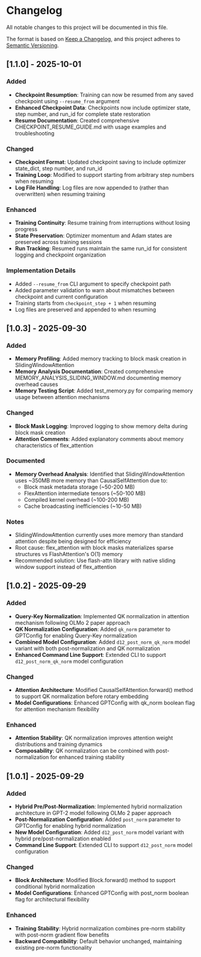 # Changelog

All notable changes to this project will be documented in this file.

The format is based on [Keep a Changelog](https://keepachangelog.com/en/1.0.0/),
and this project adheres to [Semantic Versioning](https://semver.org/spec/v2.0.0.html).


## [1.1.0] - 2025-10-01

### Added
- **Checkpoint Resumption**: Training can now be resumed from any saved checkpoint using `--resume_from` argument
- **Enhanced Checkpoint Data**: Checkpoints now include optimizer state, step number, and run_id for complete state restoration
- **Resume Documentation**: Created comprehensive CHECKPOINT_RESUME_GUIDE.md with usage examples and troubleshooting

### Changed
- **Checkpoint Format**: Updated checkpoint saving to include optimizer state_dict, step number, and run_id
- **Training Loop**: Modified to support starting from arbitrary step numbers when resuming
- **Log File Handling**: Log files are now appended to (rather than overwritten) when resuming training

### Enhanced
- **Training Continuity**: Resume training from interruptions without losing progress
- **State Preservation**: Optimizer momentum and Adam states are preserved across training sessions
- **Run Tracking**: Resumed runs maintain the same run_id for consistent logging and checkpoint organization

### Implementation Details
- Added `--resume_from` CLI argument to specify checkpoint path
- Added parameter validation to warn about mismatches between checkpoint and current configuration
- Training starts from `checkpoint_step + 1` when resuming
- Log files are preserved and appended to when resuming

## [1.0.3] - 2025-09-30

### Added
- **Memory Profiling**: Added memory tracking to block mask creation in SlidingWindowAttention
- **Memory Analysis Documentation**: Created comprehensive MEMORY_ANALYSIS_SLIDING_WINDOW.md documenting memory overhead causes
- **Memory Testing Script**: Added test_memory.py for comparing memory usage between attention mechanisms

### Changed
- **Block Mask Logging**: Improved logging to show memory delta during block mask creation
- **Attention Comments**: Added explanatory comments about memory characteristics of flex_attention

### Documented
- **Memory Overhead Analysis**: Identified that SlidingWindowAttention uses ~350MB more memory than CausalSelfAttention due to:
  - Block mask metadata storage (~50-200 MB)
  - FlexAttention intermediate tensors (~50-100 MB)  
  - Compiled kernel overhead (~100-200 MB)
  - Cache broadcasting inefficiencies (~10-50 MB)

### Notes
- SlidingWindowAttention currently uses more memory than standard attention despite being designed for efficiency
- Root cause: flex_attention with block masks materializes sparse structures vs FlashAttention's O(1) memory
- Recommended solution: Use flash-attn library with native sliding window support instead of flex_attention

## [1.0.2] - 2025-09-29

### Added
- **Query-Key Normalization**: Implemented QK normalization in attention mechanism following OLMo 2 paper approach
- **QK Normalization Configuration**: Added `qk_norm` parameter to GPTConfig for enabling Query-Key normalization
- **Combined Model Configuration**: Added `d12_post_norm_qk_norm` model variant with both post-normalization and QK normalization
- **Enhanced Command Line Support**: Extended CLI to support `d12_post_norm_qk_norm` model configuration

### Changed
- **Attention Architecture**: Modified CausalSelfAttention.forward() method to support QK normalization before rotary embedding
- **Model Configurations**: Enhanced GPTConfig with qk_norm boolean flag for attention mechanism flexibility

### Enhanced
- **Attention Stability**: QK normalization improves attention weight distributions and training dynamics
- **Composability**: QK normalization can be combined with post-normalization for enhanced training stability

## [1.0.1] - 2025-09-29

### Added
- **Hybrid Pre/Post-Normalization**: Implemented hybrid normalization architecture in GPT-2 model following OLMo 2 paper approach
- **Post-Normalization Configuration**: Added `post_norm` parameter to GPTConfig for enabling hybrid normalization
- **New Model Configuration**: Added `d12_post_norm` model variant with hybrid pre/post-normalization enabled
- **Command Line Support**: Extended CLI to support `d12_post_norm` model configuration

### Changed
- **Block Architecture**: Modified Block.forward() method to support conditional hybrid normalization
- **Model Configurations**: Enhanced GPTConfig with post_norm boolean flag for architectural flexibility

### Enhanced
- **Training Stability**: Hybrid normalization combines pre-norm stability with post-norm gradient flow benefits
- **Backward Compatibility**: Default behavior unchanged, maintaining existing pre-norm functionality


